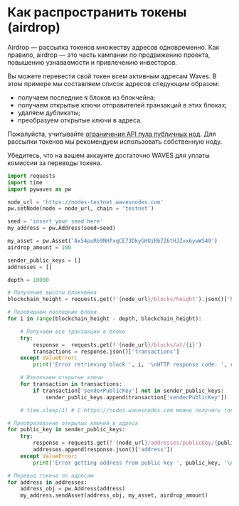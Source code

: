 # Как распространить токены (airdrop)

Airdrop — рассылка токенов множеству адресов одновременно. Как правило, airdrop — это часть кампании по продвижению проекта, повышению узнаваемости и привлечению инвесторов.

Вы можете перевести свой токен всем активным адресам Waves. В этом примере мы составляем список адресов следующим образом:

* получаем последние `N` блоков из блокчейна;
* получаем открытые ключи отправителей транзакций в этих блоках;
* удаляем дубликаты;
* преобразуем открытые ключи в адреса.

Пожалуйста, учитывайте [ограничения API пула публичных нод](/ru/waves-node/api-limitations-of-the-pool-of-public-nodes). Для рассылки токенов мы рекомендуем использовать собственную ноду.

Убедитесь, что на вашем аккаунте достаточно WAVES для уплаты комиссии за переводы токена.

```python
import requests
import time
import pywaves as pw

node_url = 'https://nodes-testnet.wavesnodes.com'
pw.setNode(node = node_url, chain = 'testnet')

seed = 'insert your seed here'
my_address = pw.Address(seed=seed)

my_asset = pw.Asset('Ax54puR69NHfxqCE73DkyGHUiRb7Z6tHJZvx6ywWS49')
airdrop_amount = 100

sender_public_keys = []
addresses = []

depth = 10000

# Получение высоты блокчейна
blockchain_height = requests.get(f'{node_url}/blocks/height').json()['height']

# Перебираем последние блоки
for i in range(blockchain_height - depth, blockchain_height):

    # Получаем все транзакции в блоке
    try:
        response =  requests.get(f'{node_url}/blocks/at/{i}')
        transactions = response.json()['transactions']
    except ValueError:
        print('Error retrieving block ', i, '\nHTTP response code: ', response)

    # Извлекаем открытые ключи
    for transaction in transactions:
        if transaction['senderPublicKey'] not in sender_public_keys:
            sender_public_keys.append(transaction['senderPublicKey'])

    # time.sleep(1) # С https://nodes.wavesnodes.com можно получить только один блок в секунду

# Преобразование открытых ключей в адреса
for public_key in sender_public_keys:
    try:
        response = requests.get(f'{node_url}/addresses/publicKey/{public_key}')
        addresses.append(response.json()['address'])
    except ValueError:
        print('Error getting address from public key ', public_key, '\nHTTP response code: ', response)

# Перевод токена по адресам
for address in addresses:
    address_obj = pw.Address(address)
    my_address.sendAsset(address_obj, my_asset, airdrop_amount)
```
